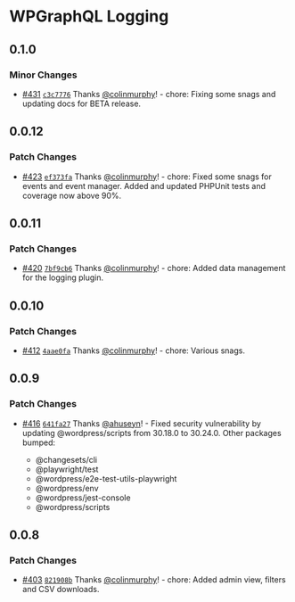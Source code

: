 # WPGraphQL Logging

## 0.1.0

### Minor Changes

- [#431](https://github.com/wpengine/hwptoolkit/pull/431) [`c3c7776`](https://github.com/wpengine/hwptoolkit/commit/c3c7776000d5ae0836946bcc1ac545d1c4a6bb6e) Thanks [@colinmurphy](https://github.com/colinmurphy)! - chore: Fixing some snags and updating docs for BETA release.

## 0.0.12

### Patch Changes

- [#423](https://github.com/wpengine/hwptoolkit/pull/423) [`ef373fa`](https://github.com/wpengine/hwptoolkit/commit/ef373fa9710dd05bde9c33b7eb758f73686f0bd3) Thanks [@colinmurphy](https://github.com/colinmurphy)! - chore: Fixed some snags for events and event manager. Added and updated PHPUnit tests and coverage now above 90%.

## 0.0.11

### Patch Changes

- [#420](https://github.com/wpengine/hwptoolkit/pull/420) [`7bf9cb6`](https://github.com/wpengine/hwptoolkit/commit/7bf9cb625e1bee86af9436f8747ee1a24d1b273d) Thanks [@colinmurphy](https://github.com/colinmurphy)! - chore: Added data management for the logging plugin.

## 0.0.10

### Patch Changes

- [#412](https://github.com/wpengine/hwptoolkit/pull/412) [`4aae0fa`](https://github.com/wpengine/hwptoolkit/commit/4aae0fa56aedd64b30add448cf0df43e55b71455) Thanks [@colinmurphy](https://github.com/colinmurphy)! - chore: Various snags.

## 0.0.9

### Patch Changes

- [#416](https://github.com/wpengine/hwptoolkit/pull/416) [`641fa27`](https://github.com/wpengine/hwptoolkit/commit/641fa27d11a62fe2433a96299776732435a1eacd) Thanks [@ahuseyn](https://github.com/ahuseyn)! - Fixed security vulnerability by updating @wordpress/scripts from 30.18.0 to 30.24.0.
  Other packages bumped:

  - @changesets/cli
  - @playwright/test
  - @wordpress/e2e-test-utils-playwright
  - @wordpress/env
  - @wordpress/jest-console
  - @wordpress/scripts

## 0.0.8

### Patch Changes

- [#403](https://github.com/wpengine/hwptoolkit/pull/403) [`821908b`](https://github.com/wpengine/hwptoolkit/commit/821908b7a7b8743a44cdbdbd98eedfff7faac34a) Thanks [@colinmurphy](https://github.com/colinmurphy)! - chore: Added admin view, filters and CSV downloads.
